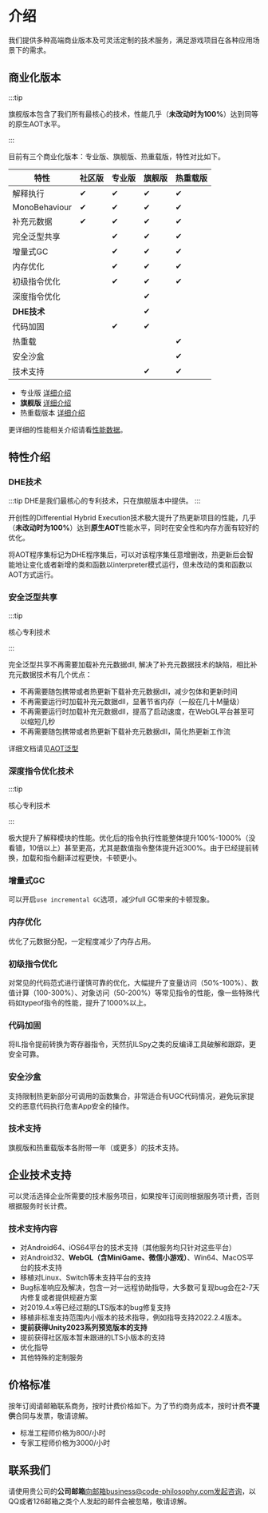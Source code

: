 # 介绍

我们提供多种高端商业版本及可灵活定制的技术服务，满足游戏项目在各种应用场景下的需求。

## 商业化版本

:::tip

旗舰版本包含了我们所有最核心的技术，性能几乎（**未改动时为100%**）达到同等的原生AOT水平。

:::

目前有三个商业化版本：专业版、旗舰版、热重载版，特性对比如下。

|特性|社区版|专业版|旗舰版|热重载版|
|-|-|-|-|-|
|解释执行|✔|✔|✔|✔|
|MonoBehaviour|✔|✔|✔|✔|
|补充元数据|✔|✔|✔|✔|
|完全泛型共享||✔|✔|✔|
|增量式GC||✔|✔|✔|
|内存优化||✔|✔|✔|
|初级指令优化||✔|✔|✔|
|深度指令优化|||✔||
|**DHE技术**|||✔||
|代码加固||✔|✔||
|热重载||||✔|
|安全沙盒||||✔|
|技术支持|||✔|✔|

- 专业版 [详细介绍](./pro/intro.md)
- **旗舰版** [详细介绍](./ultimate/intro.md)
- 热重载版本 [详细介绍](./reload/intro.md)

更详细的性能相关介绍请看[性能数据](./performance.md)。

## 特性介绍


### DHE技术

:::tip
DHE是我们最核心的专利技术，只在旗舰版本中提供。
:::

开创性的Differential Hybrid Execution技术极大提升了热更新项目的性能，几乎（**未改动时为100%**）达到**原生AOT**性能水平，同时在安全性和内存方面有较好的优化。

将AOT程序集标记为DHE程序集后，可以对该程序集任意增删改，热更新后会智能地让变化或者新增的类和函数以interpreter模式运行，但未改动的类和函数以AOT方式运行。

### 安全泛型共享

:::tip

核心专利技术

:::

完全泛型共享不再需要加载补充元数据dll, 解决了补充元数据技术的缺陷，相比补充元数据技术有几个优点：

- 不再需要随包携带或者热更新下载补充元数据dll，减少包体和更新时间
- 不再需要运行时加载补充元数据dll，显著节省内存（一般在几十M量级）
- 不再需要运行时加载补充元数据dll，提高了启动速度，在WebGL平台甚至可以缩短几秒
- 不再需要随包携带或者热更新下载补充元数据dll，简化热更新工作流

详细文档请见[AOT泛型](../basic/aotgeneric.md)

### 深度指令优化技术

:::tip

核心专利技术

:::

极大提升了解释模块的性能。优化后的指令执行性能整体提升100%-1000%（没看错，10倍以上）甚至更高，尤其是数值指令整体提升近300%。由于已经提前转换，加载和指令翻译过程更快，卡顿更小。

### 增量式GC

可以开启`use incremental GC`选项，减少full GC带来的卡顿现象。

### 内存优化

优化了元数据分配，一定程度减少了内存占用。

### 初级指令优化

对常见的代码范式进行谨慎可靠的优化，大幅提升了变量访问（50%-100%）、数值计算（100-300%）、对象访问（50-200%）等常见指令的性能，像一些特殊代码如typeof指令的性能，提升了1000%以上。

### 代码加固

将IL指令提前转换为寄存器指令，天然抗ILSpy之类的反编译工具破解和跟踪，更安全可靠。

### 安全沙盒

支持限制热更新部分可调用的函数集合，非常适合有UGC代码情况，避免玩家提交的恶意代码执行危害App安全的操作。

### 技术支持

旗舰版和热重载版本各附带一年（或更多）的技术支持。


## 企业技术支持

可以灵活选择企业所需要的技术服务项目，如果按年订阅则根据服务项计费，否则根据服务时长计费。

### 技术支持内容

- 对Android64、iOS64平台的技术支持（其他服务均只针对这些平台）
- 对Android32、**WebGL（含MiniGame、微信小游戏）**、Win64、MacOS平台的技术支持
- 移植对Linux、Switch等未支持平台的支持
- Bug标准响应及解决，包含一对一远程协助指导，大多数可复现bug会在2-7天内修复或者提供规避方案
- 对2019.4.x等已经过期的LTS版本的bug修复支持
- 移植非标准支持范围内小版本的技术指导，例如指导支持2022.2.4版本。
- **提前获得Unity2023系列预览版本的支持**
- 提前获得社区版本暂未跟进的LTS小版本的支持
- 优化指导
- 其他特殊的定制服务

## 价格标准

按年订阅请邮箱联系商务，按时计费价格如下。为了节约商务成本，按时计费**不提供**合同与发票，敬请谅解。

- 标准工程师价格为800/小时
- 专家工程师价格为3000/小时

## 联系我们

请使用贵公司的**公司邮箱**向邮箱business@code-philosophy.com发起咨询，以QQ或者126邮箱之类个人发起的邮件会被忽略，敬请谅解。